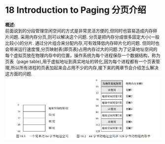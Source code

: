18 Introduction to Paging 分页介绍
===

**概述:**  
前面说到的分段管理空闲空间的方式是非常灵活方便的,但同时也容易造成内存碎片问题. 采用内存分页,则可以解决这个问题. 分页是把内存分成很多固定大小(一般比较小)的分片. 通过分片组合来分配内存,可有效降低内存碎片化的问题. 但同时也会带来运行速度慢,分页映射表(即页表)占用内存过大的问题.为了记录地址空间的每个虚拟页放在物理内存中的位置，操作系统为每个进程保存一个数据结构，称为页表（page table),用于虚拟地址到真实地址的转化,因为每个进程都有一个页表管理,所以所有进程的页表加起来会占用不少的内存,接下来的两章节会介绍怎么解决这方面的问题.
![](img/paging_example.png)